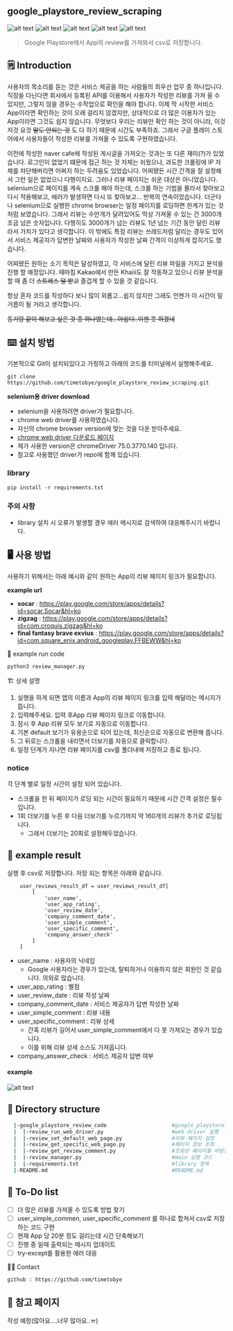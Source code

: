 google_playstore_review_scraping
---------------------
![alt text](https://img.shields.io/badge/Python-3.7-red.svg)
![alt text](https://img.shields.io/badge/selenium-Chrome%20driver-brightgreen.svg)
![alt text](https://img.shields.io/badge/googleplaystore-Appreview-yellowgreen.svg)
![alt text](https://img.shields.io/badge/results-csv-blue.svg)
![alt text](https://img.shields.io/badge/data-web-orange.svg)


> Google Playstore에서 App의 review를 가져와서 csv로 저장합니다.

:spiral_notepad: Introduction
----------------------------

사용자의 목소리를 듣는 것은 서비스 제공을 하는 사람들의 최우선 업무 중 하나입니다. 직장을 다닌다면 회사에서 등록된 API를 이용해서
사용자가 작성한 리뷰를 가져 올 수 있지만, 그렇지 않을 경우는 수작업으로 확인을 해야 합니다. 
이제 막 시작한 서비스 App이라면 확인하는 것이 오래 걸리지 않겠지만, 상대적으로 더 많은 이용자가 있는 App이라면 그것도 쉽지 않습니다. 
무엇보다 우리는 리뷰만 확인 하는 것이 아니라, 이것 저것 요것 ~~말도 안되는 것~~ 도 다 하기 때문에 시간도 부족하죠. 
그래서 구글 플레이 스토어에서 사용자들이 작성한 리뷰를 가져올 수 있도록 구현하였습니다.

이전에 작성한 naver cafe에 작성된 게시글을 가져오는 것과는 또 다른 재미(?)가 있었습니다. 
로그인이 없었기 떄문에 접근 하는 것 자체는 쉬웠으나, 과도한 크롤링에 IP 자체를 차단해버리면 어쩌지 하는 두려움도 있었습니다. 
어찌됐든 시간 간격을 잘 설정해서 그런 일은 없었으니 다행이지요.
그러나 리뷰 페이지는 쉬운 대상은 아니었습니다. selenium으로 페이지를 계속 스크롤 해야 하는데, 스크롤 하는 기법을 몰라서 찾아보고
다시 적용해보고, 에러가 발생하면 다시 또 찾아보고... 반복의 연속이었습니다.
더군다나 selenium으로 실행한 chrome browser는 일정 페이지를 로딩하면 한계가 있는 것 처럼 보였습니다. 
그래서 리뷰는 수만개가 달려있어도 막상 가져올 수 있는 건 3000개 조금 넘은 숫자입니다. 
다행히도 3000개가 넘는 리뷰도 1년 넘는 기간 동안 달린 리뷰라서 가치가 있다고 생각합니다.
이 밖에도 특정 리뷰는 쓰레드처럼 달리는 경우도 있어서 서비스 제공자가 답변한 날짜와 사용자가 작성한 날짜 간격이 이상하게 잡히기도 했습니다.

어찌됐든 원하는 소기 목적은 달성하였고, 각 서비스에 달린 리뷰 파일을 가지고 분석을 진행 할 예정입니다. 때마침 Kakao에서 만든 Khaiii도 잘 작동하고 있으니
리뷰 분석을 할 때 좀 더 ~~스트레스 덜 받고~~ 즐겁게 할 수 있을 것 같습니다.

항상 혼자 코드를 작성하다 보니 많이 외롭고...쉽지 않지만 그래도 언젠가 이 시간이 밑거름이 될 거라고 생각합니다.

~~동기랑 같이 해보고 싶은 것 중 하나였는데...아쉽다..이젠 못 하겠네~~

:keyboard: 설치 방법
-------------
기본적으로 Git이 설치되있다고 가정하고 아래의 코드를 터미널에서 실행해주세요.
```
git clone https://github.com/timetobye/google_playstore_review_scraping.git
``` 

**selenium용 driver download**
- selenium을 사용하려면 driver가 필요합니다.
- chrome web driver를 사용하였습니다.
- 자신의 chrome browser version에 맞는 것을 다운 받아주세요.
- [chrome web driver 다운로드 페이지](http://chromedriver.chromium.org/downloads)
- 제가 사용한 version은 chromeDriver 75.0.3770.140 입니다.
- 참고로 사용했던 driver가 repo에 함께 있습니다. 

### library
```
pip install -r requirements.txt
```

### 주의 사항
- library 설치 시 오류가 발생할 경우 에러 메시지로 검색하여 대응해주시기 바랍니다.


:desktop_computer: 사용 방법
-----------------------------
사용하기 위해서는 아래 예시와 같이 원하는 App의 리뷰 페이지 링크가 필요합니다.

**example url**
- **socar** : https://play.google.com/store/apps/details?id=socar.Socar&hl=ko
- **zigzag** : https://play.google.com/store/apps/details?id=com.croquis.zigzag&hl=ko
- **final fantasy brave exvius** : https://play.google.com/store/apps/details?id=com.square_enix.android_googleplay.FFBEWW&hl=ko


:robot: example run code
```bash
python3 review_manager.py
```

:building_construction: 상세 설명

1. 실행을 하게 되면 앱의 이름과 App의 리뷰 페이지 링크를 입력 해달라는 메시지가 뜹니다.
2. 입력해주세요. 입력 후App 리뷰 페이지 링크로 이동합니다.
3. 잠시 후 App 리뷰 모두 보기로 자동으로 이동합니다.
4. 기본 default 보기가 유용순으로 되어 있는데, 최신순으로 자동으로 변환해 줍니다.
5. 그 뒤로는 스크롤을 내리면서 더보기를 자동으로 클릭합니다.
6. 일정 단계가 지나면 리뷰 페이지를 csv를 폴더내에 저장하고 종료 됩니다. 


### notice
각 단계 별로 일정 시간이 설정 되어 있습니다.
- 스크롤을 한 뒤 페이지가 로딩 되는 시간이 필요하기 때문에 시간 간격 설정은 필수입니다.
- 1회 더보기를 누른 후 다음 더보기를 누르기까지 약 160개의 리뷰가 추가로 로딩됩니다.
  - 그래서 더보기는 20회로 설정해두었습니다.
  

:notebook_with_decorative_cover: example result
-------------------------------------
실행 후 csv로 저장합니다. 저장 되는 항목은 아래와 같습니다.

```python3
    user_reviews_result_df = user_reviews_result_df[
        [
            'user_name',
            'user_app_rating',
            'user_review_date',
            'company_comment_date',
            'user_simple_comment',
            'user_specific_comment',
            'company_answer_check'
        ]
    ]
```

- user_name : 사용자의 닉네임
  - Google 사용자라는 경우가 있는데, 탈퇴하거나 이용하지 않은 회원인 것 같습니다. 의외로 많습니다.
- user_app_rating : 별점
- user_review_date : 리뷰 작성 날짜
- company_comment_date : 서비스 제공자가 답변 작성한 날짜
- user_simple_comment : 리뷰 내용
- user_specific_comment : 리뷰 상세
  - 간혹 리뷰가 길어서 user_simple_comment에서 다 못 가져오는 경우가 있습니다.
  - 이를 위해 리뷰 상세 소스도 가져옵니다.
- company_answer_check : 서비스 제공자 답변 여부


#### example
![alt text](https://github.com/timetobye/google_playstore_review_scraping/blob/master/review_sample_image_1.gif)

:open_file_folder: Directory structure
------------
``` bash
  |-google_playstore_review_code                     #google_playstore_review folder
  |  |-review_run_web_driver.py                      #web driver 실행
  |  |-review_set_default_web_page.py                #리뷰 페이지 설정
  |  |-review_get_specific_web_page.py               #페이지 정보 조회
  |  |-review_get_review_comment.py                  #조회된 페이지를 바탕으로 자료 추출
  |  |-review_manager.py                             #main 실행 코드
  |  |-requirements.txt                              #library 항목
  |-README.md                                        #README.md
```


:memo: To-Do list
------------------
- [ ] 더 많은 리뷰를 가져올 수 있도록 방법 찾기
- [ ] user_simple_commen, user_specific_comment 를 하나로 합쳐서 csv로 저장하는 코드 구현
- [ ] 현재 App 당 20분 정도 걸리는데 시간 단축해보기
- [ ] 진행 중 일때 출력되는 메시지 업데이트
- [ ] try-except를 활용한 에러 대응

:man_technologist: Contact
```
github : https://github.com/timetobye
```

:bookmark: 참고 페이지
-------------
작성 예정(많아요....너무 많아요..ㅠ)
